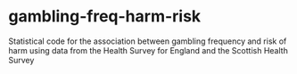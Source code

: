 # gambling-freq-harm-risk
Statistical code for the association between gambling frequency and risk of harm using data from the Health Survey for England and the Scottish Health Survey
